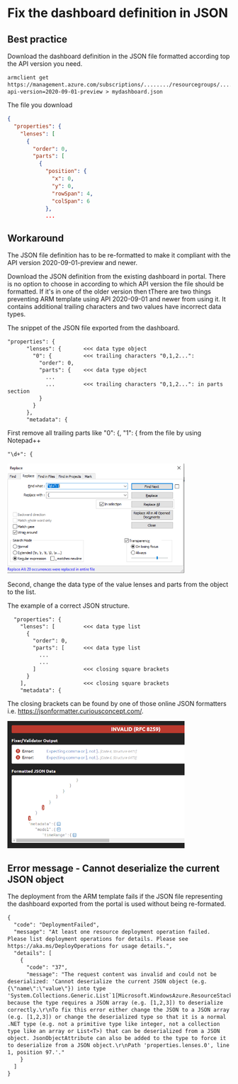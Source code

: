 # Fix the dashboard definition in JSON

## Best practice

Download the dashboard definition in the JSON file formatted according top the API version you need.

```shell
armclient get https://management.azure.com/subscriptions/......../resourcegroups/......./providers/microsoft.portal/dashboards/.........?api-version=2020-09-01-preview > mydashboard.json
```

The file you download 

```json
{
  "properties": {
    "lenses": [
      {
        "order": 0,
        "parts": [
          {
            "position": {
              "x": 0,
              "y": 0,
              "rowSpan": 4,
              "colSpan": 6
            },
            ...
```

## Workaround

The JSON file definition has to be re-formatted to make it compliant with the API version 2020-09-01-preview and newer.

Download the JSON definition from the existing dashboard in portal. There is no option to choose in according to which API version the file should be formatted.
If it's in one of the older version then tThere are two things preventing ARM template using API 2020-09-01 and newer from using it. It contains additional trailing characters and two values have incorrect data types.

The snippet of the JSON file exported from the dashboard.

```shell
"properties": {
      "lenses": {       <<< data type object
        "0": {          <<< trailing characters "0,1,2...":
          "order": 0,
          "parts": {    <<< data type object
            ...
            ...         <<< trailing characters "0,1,2...": in parts section
          }
        }
      },
      "metadata": {
```

First remove all trailing parts like "0": {, "1": { from the file by using Notepad++

```shell
"\d+": {
```

<img src="pictures/regex_notepad.PNG" width="400">

Second, change the data type of the value lenses and parts from the object to the list.

The example of a correct JSON structure.

```shell
  "properties": {
    "lenses": [         <<< data type list
      {        
        "order": 0,
        "parts": [      <<< data type list
          ...
          ...
        ]               <<< closing square brackets
      }
    ],                  <<< closing square brackets
    "metadata": {

```

The closing brackets can be found by one of those online JSON formatters i.e. https://jsonformatter.curiousconcept.com/.

<img src="pictures/closing_brackets.PNG" width="400">

## Error message - Cannot deserialize the current JSON object

The deployment from the ARM template fails if the JSON file representing the dashboard exported from the portal is used without being re-formated.

```shell
{
  "code": "DeploymentFailed",
  "message": "At least one resource deployment operation failed. Please list deployment operations for details. Please see https://aka.ms/DeployOperations for usage details.",
  "details": [
    {
      "code": "37",
      "message": "The request content was invalid and could not be deserialized: 'Cannot deserialize the current JSON object (e.g. {\"name\":\"value\"}) into type 'System.Collections.Generic.List`1[Microsoft.WindowsAzure.ResourceStack.Providers.Feature.Definitions.V2020_09_01.DashboardLensDefinition_V2020_09_01]' because the type requires a JSON array (e.g. [1,2,3]) to deserialize correctly.\r\nTo fix this error either change the JSON to a JSON array (e.g. [1,2,3]) or change the deserialized type so that it is a normal .NET type (e.g. not a primitive type like integer, not a collection type like an array or List<T>) that can be deserialized from a JSON object. JsonObjectAttribute can also be added to the type to force it to deserialize from a JSON object.\r\nPath 'properties.lenses.0', line 1, position 97.'."
    }
  ]
}
```
